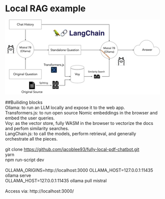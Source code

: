 # Local RAG example
![Image Alt text](/images/localrag.jpg)

##Builiding blocks<br>
Ollama: to run an LLM locally and expose it to the web app.<br>
Transformers.js: to run open source Nomic embeddings in the browser and embed the user queries.<br>
Voy: as the vector store, fully WASM in the browser to vectorize the docs and perfom similarity searches.<br>
LangChain.js: to call the models, perform retrieval, and generally orchestrate all the pieces.<br>
<br>
git clone https://github.com/jacoblee93/fully-local-pdf-chatbot.git<br>
yarn <br>
npm run-script dev<br>
<br>
OLLAMA_ORIGINS=http://localhost:3000 OLLAMA_HOST=127.0.0.1:11435 ollama serve<br>
OLLAMA_HOST=127.0.0.1:11435 ollama pull mistral<br>
<br>
Access via: http://localhost:3000/<br>
